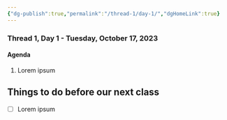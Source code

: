 ```yaml
---
{"dg-publish":true,"permalink":"/thread-1/day-1/","dgHomeLink":true}
---
```


### Thread 1, Day 1 - Tuesday, October 17, 2023
#### Agenda
1. Lorem ipsum
## Things to do before our next class
- [ ] Lorem ipsum